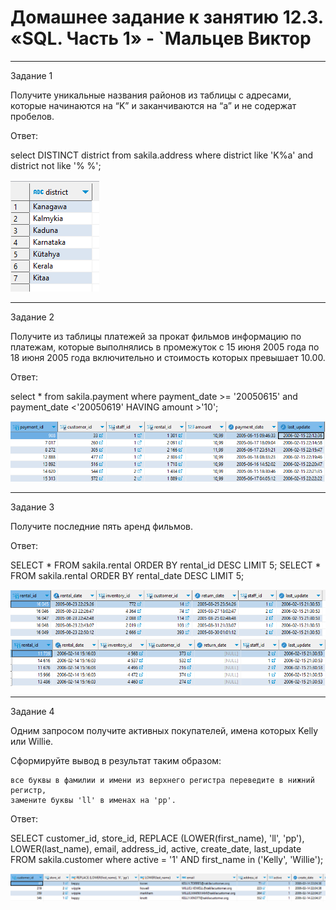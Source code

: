 # Домашнее задание к занятию 12.3. «SQL. Часть 1» - `Мальцев Виктор

---

Задание 1

Получите уникальные названия районов из таблицы с адресами, которые начинаются на “K” и заканчиваются на “a” 
и не содержат пробелов.

Ответ:

select DISTINCT district from sakila.address where district like 'K%a' and district not like '% %';

![alt text](https://github.com/vmmaltsev/screenshot2/blob/main/Screenshot_24.png)



---

Задание 2

Получите из таблицы платежей за прокат фильмов информацию по платежам, 
которые выполнялись в промежуток с 15 июня 2005 года по 18 июня 2005 года включительно 
и стоимость которых превышает 10.00.

Ответ:

select * from sakila.payment where payment_date >= '20050615' and payment_date <'20050619'
HAVING amount >'10';

![alt text](https://github.com/vmmaltsev/screenshot2/blob/main/Screenshot_21.png)

---

Задание 3

Получите последние пять аренд фильмов.

Ответ:

SELECT * FROM sakila.rental ORDER BY rental_id DESC LIMIT 5;
SELECT * FROM sakila.rental ORDER BY rental_date DESC LIMIT 5;

![alt text](https://github.com/vmmaltsev/screenshot2/blob/main/Screenshot_22.png)
![alt text](https://github.com/vmmaltsev/screenshot2/blob/main/Screenshot_25.png)


---

Задание 4

Одним запросом получите активных покупателей, имена которых Kelly или Willie.

Сформируйте вывод в результат таким образом:

    все буквы в фамилии и имени из верхнего регистра переведите в нижний регистр,
    замените буквы 'll' в именах на 'pp'.

Ответ:

SELECT customer_id, store_id, REPLACE (LOWER(first_name), 'll', 'pp'), LOWER(last_name), email, address_id, active, create_date, last_update
FROM sakila.customer 
where active = '1' AND first_name in ('Kelly', 'Willie');

![alt text](https://github.com/vmmaltsev/screenshot2/blob/main/Screenshot_23.png)



